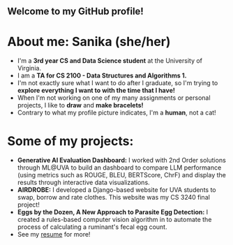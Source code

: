 ## Welcome to my GitHub profile!

# About me: Sanika (she/her)
- I'm a **3rd year CS and Data Science student** at the University of Virginia.
- I am a **TA for CS 2100 - Data Structures and Algorithms 1.**
- I'm not exactly sure what I want to do after I graduate, so I'm trying to **explore everything I want to with the time that I have!**
- When I'm not working on one of my many assignments or personal projects, I like to **draw** and **make bracelets!**
- Contrary to what my profile picture indicates, I'm a **human**, not a cat!

# Some of my projects:
- **Generative AI Evaluation Dashboard:** I worked with 2nd Order solutions through ML@UVA to build an dashboard to compare LLM performance (using metrics such as ROUGE, BLEU, BERTScore, ChrF) and display the results through interactive data visualizations.
- **AIRDROBE:** I developed a Django-based website for UVA students to swap, borrow and rate clothes. This website was my CS 3240 final project!
- **Eggs by the Dozen, A New Approach to Parasite Egg Detection:** I created a rules-based computer vision algorithm in to automate the process of calculating a ruminant's fecal egg count.
- See my [resume](https://docs.google.com/document/d/1rOFxf_OCpP7V4m8aWphKy199RFH-RCgDk-7rik-gLoA/edit?usp=sharing) for more!

<!--
**SanikaRewatkar2/SanikaRewatkar2** is a ✨ _special_ ✨ repository because its `README.md` (this file) appears on your GitHub profile.
-->
